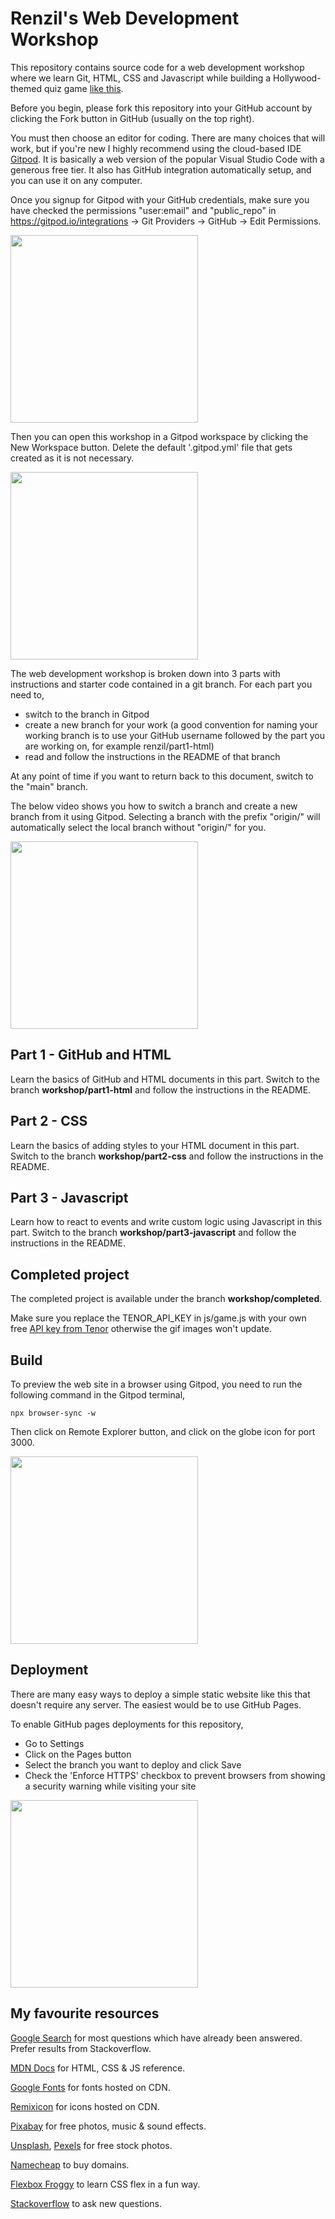 # Renzil's Web Development Workshop

This repository contains source code for a web development workshop where we learn Git, HTML, CSS and Javascript while building a Hollywood-themed quiz game [like this](https://hollywood-quiz.renzil.com).

Before you begin, please fork this repository into your GitHub account by clicking the Fork button in GitHub (usually on the top right).

You must then choose an editor for coding. There are many choices that will work, but if you're new I highly recommend using the cloud-based IDE [Gitpod](https://gitpod.io). It is basically a web version of the popular Visual Studio Code with a generous free tier. It also has GitHub integration automatically setup, and you can use it on any computer.

Once you signup for Gitpod with your GitHub credentials, make sure you have checked the permissions "user:email" and "public_repo" in https://gitpod.io/integrations -> Git Providers -> GitHub -> Edit Permissions.

<a href="https://www.loom.com/share/1249c77745654b0ba46e83cfb8481eff">
  <img style="width:300px;max-width:300px;" src="https://cdn.loom.com/sessions/thumbnails/1249c77745654b0ba46e83cfb8481eff-with-play.gif">
</a>

Then you can open this workshop in a Gitpod workspace by clicking the New Workspace button. Delete the default '.gitpod.yml' file that gets created as it is not necessary.

<a href="https://www.loom.com/share/42a3c3b2e66146bba8fd3499cc440cf5">
  <img style="width:300px;max-width:300px;" src="https://cdn.loom.com/sessions/thumbnails/42a3c3b2e66146bba8fd3499cc440cf5-with-play.gif">
</a>

The web development workshop is broken down into 3 parts with instructions and starter code contained in a git branch. For each part you need to,
- switch to the branch in Gitpod
- create a new branch for your work (a good convention for naming your working branch is to use your GitHub username followed by the part you are working on, for example renzil/part1-html)
- read and follow the instructions in the README of that branch

At any point of time if you want to return back to this document, switch to the "main" branch.

The below video shows you how to switch a branch and create a new branch from it using Gitpod. Selecting a branch with the prefix "origin/" will automatically select the local branch without "origin/" for you.

<a href="https://www.loom.com/share/19b7d5dbe9ff423ab5d8a3362ddd20af">
  <img style="width:300px;max-width:300px;" src="https://cdn.loom.com/sessions/thumbnails/19b7d5dbe9ff423ab5d8a3362ddd20af-with-play.gif">
</a>

## Part 1 - GitHub and HTML
Learn the basics of GitHub and HTML documents in this part. Switch to the branch **workshop/part1-html** and follow the instructions in the README.

## Part 2 - CSS
Learn the basics of adding styles to your HTML document in this part. Switch to the branch **workshop/part2-css** and follow the instructions in the README.

## Part 3 - Javascript
Learn how to react to events and write custom logic using Javascript in this part. Switch to the branch **workshop/part3-javascript** and follow the instructions in the README.

## Completed project
The completed project is available under the branch **workshop/completed**.

Make sure you replace the TENOR_API_KEY in js/game.js with your own free [API key from Tenor](https://tenor.com/developer/keyregistration) otherwise the gif images won't update.

## Build

To preview the web site in a browser using Gitpod, you need to run the following command in the Gitpod terminal,

```npx browser-sync -w```

Then click on Remote Explorer button, and click on the globe icon for port 3000.

<a href="https://www.loom.com/share/7fc854ac6ec645d5a740e3a2986d9dd1">
  <img style="width:300px;max-width:300px;" src="https://cdn.loom.com/sessions/thumbnails/7fc854ac6ec645d5a740e3a2986d9dd1-with-play.gif">
</a>

## Deployment

There are many easy ways to deploy a simple static website like this that doesn't require any server. The easiest would be to use GitHub Pages.

To enable GitHub pages deployments for this repository,
- Go to Settings
- Click on the Pages button
- Select the branch you want to deploy and click Save
- Check the 'Enforce HTTPS' checkbox to prevent browsers from showing a security warning while visiting your site
<a href="https://www.loom.com/share/f0bd94777a6c4171860f975054379c4f">
  <img style="width: 300px; max-width:300px;" src="https://cdn.loom.com/sessions/thumbnails/f0bd94777a6c4171860f975054379c4f-with-play.gif">
</a>

## My favourite resources

[Google Search](https://google.com) for most questions which have already been answered. Prefer results from Stackoverflow.

[MDN Docs](https://developer.mozilla.org/en-US/) for HTML, CSS & JS reference.

[Google Fonts](https://fonts.google.com) for fonts hosted on CDN.

[Remixicon](https://remixicon.com/) for icons hosted on CDN.

[Pixabay](https://pixabay.com/) for free photos, music & sound effects.

[Unsplash](https://unsplash.com), [Pexels](https://pexels.com) for free stock photos.

[Namecheap](https://namecheap.com) to buy domains.

[Flexbox Froggy](https://flexboxfroggy.com/) to learn CSS flex in a fun way.

[Stackoverflow](https://stackoverflow.com) to ask new questions.
